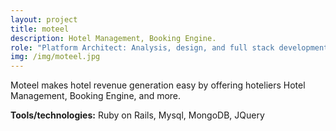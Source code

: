 ```yaml
---
layout: project
title: moteel
description: Hotel Management, Booking Engine. 
role: "Platform Architect: Analysis, design, and full stack development" 
img: /img/moteel.jpg
---
```


  Moteel makes hotel revenue generation easy by offering hoteliers Hotel Management, Booking Engine, and more.
       
<strong>Tools/technologies:</strong> Ruby on Rails, Mysql,  MongoDB, JQuery